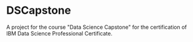 # DSCapstone
A project for the course "Data Science Capstone" for the certification of IBM Data Science Professional Certificate.
